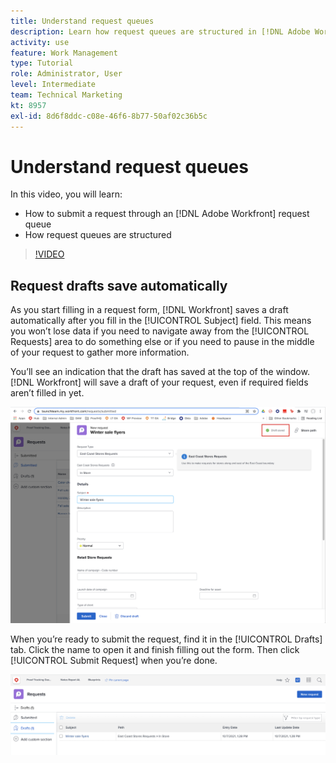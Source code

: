 ```yaml
---
title: Understand request queues
description: Learn how request queues are structured in [!DNL Adobe Workfront] and how to submit a request.
activity: use
feature: Work Management
type: Tutorial
role: Administrator, User
level: Intermediate
team: Technical Marketing
kt: 8957
exl-id: 8d6f8ddc-c08e-46f6-8b77-50af02c36b5c
---
```

# Understand request queues

In this video, you will learn:

* How to submit a request through an [!DNL Adobe Workfront] request queue
* How request queues are structured

>[!VIDEO](https://video.tv.adobe.com/v/335220/?quality=12)

## Request drafts save automatically

As you start filling in a request form, [!DNL Workfront] saves a draft automatically after you fill in the [!UICONTROL Subject] field. This means you won’t lose data if you need to navigate away from the [!UICONTROL Requests] area to do something else or if you need to pause in the middle of your request to gather more information.

You’ll see an indication that the draft has saved at the top of the window. [!DNL Workfront] will save a draft of your request, even if required fields aren’t filled in yet.

![](assets/queue-mgt-make-a-request-draft-1.png)

When you’re ready to submit the request, find it in the [!UICONTROL Drafts] tab. Click the name to open it and finish filling out the form. Then click [!UICONTROL Submit Request] when you’re done.

![](assets/queue-mgt-make-a-request-draft-2.png)


<!---
You can also access request drafts from the [!UICONTROL Select a Request Type] menu at the top of the window. Select an option from the [!UICONTROL Recent Drafts] section, or start a new request by picking a queue from the [!UICONTROL New Requests] section. Fill everything out like normal, then submit the request.

<!---
image
--->

<!---
Let's take a minute to review the information you were just presented.

How do you make a request in Workfront? List the steps in order.
Choose the request type you need to make
Click Submit request
Fill out the information on the form
Click "New Request"
Navigate to the request area

Answer: Navigate to the request area>Click New Request>Choose the request type you need to make>Fill out the information on the form>Click Submit request

A request is really an......

Answer: Issue
--->

